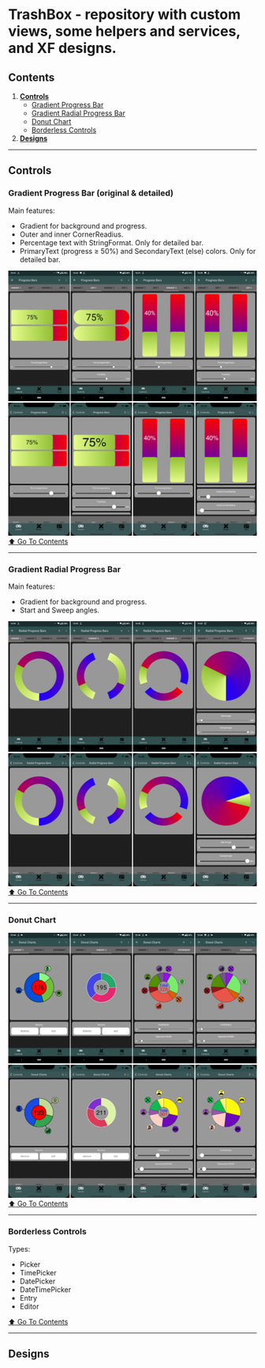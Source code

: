 # TrashBox - repository with custom views, some helpers and services, and XF designs.

## Contents    
1. [**Controls**](#controls)    
    - [Gradient Progress Bar](#gradient-progress-bar-original--detailed)    
    - [Gradient Radial Progress Bar](#gradient-radial-progress-bar)    
    - [Donut Chart](#donut-chart)
    - [Borderless Controls](#borderless-controls)
2. [**Designs**](#designs)
____
## Controls

### **Gradient Progress Bar** (original & detailed)    

Main features:
- Gradient for background and progress.
- Outer and inner CornerReadius.
- Percentage text with StringFormat. Only for detailed bar.
- PrimaryText (progress ≥ 50%) and SecondaryText (else) colors. Only for detailed bar.

![Alt](https://github.com/Lidchanin/TrashBox/blob/master/GitFiles/android_gradient_progress_bar_preview.jpg "Android Gradient Progress Bar")
![Alt](https://github.com/Lidchanin/TrashBox/blob/master/GitFiles/ios_gradient_progress_bar_preview.jpg "iOS Gradient Progress Bar")
[:arrow_up: Go To Contents](#contents)
____
### **Gradient Radial Progress Bar**    

Main features:
- Gradient for background and progress.
- Start and Sweep angles.

![Alt](https://github.com/Lidchanin/TrashBox/blob/master/GitFiles/android_gradient_radial_progress_bar_preview.jpg "Android Gradient Progress Bar")
![Alt](https://github.com/Lidchanin/TrashBox/blob/master/GitFiles/ios_gradient_radial_progress_bar_preview.jpg "iOS Gradient Progress Bar")
[:arrow_up: Go To Contents](#contents)
____
### **Donut Chart**    

![Alt](https://github.com/Lidchanin/TrashBox/blob/master/GitFiles/android_donut_chart_preview.jpg "Android Donut Chart")
![Alt](https://github.com/Lidchanin/TrashBox/blob/master/GitFiles/ios_donut_chart_preview.jpg "iOS Donut Chart")
[:arrow_up: Go To Contents](#contents)
____
### **Borderless Controls**    

Types:
- Picker
- TimePicker
- DatePicker
- DateTimePicker
- Entry
- Editor    

[:arrow_up: Go To Contents](#contents)
____
## Designs
